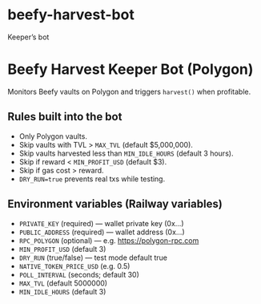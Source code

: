 # beefy-harvest-bot
Keeper’s bot 
# Beefy Harvest Keeper Bot (Polygon)

Monitors Beefy vaults on Polygon and triggers `harvest()` when profitable.

## Rules built into the bot
- Only Polygon vaults.
- Skip vaults with TVL > `MAX_TVL` (default $5,000,000).
- Skip vaults harvested less than `MIN_IDLE_HOURS` (default 3 hours).
- Skip if reward < `MIN_PROFIT_USD` (default $3).
- Skip if gas cost > reward.
- `DRY_RUN=true` prevents real txs while testing.

## Environment variables (Railway variables)
- `PRIVATE_KEY` (required) — wallet private key (0x...)
- `PUBLIC_ADDRESS` (required) — wallet address (0x...)
- `RPC_POLYGON` (optional) — e.g. https://polygon-rpc.com
- `MIN_PROFIT_USD` (default 3)
- `DRY_RUN` (true/false) — test mode default true
- `NATIVE_TOKEN_PRICE_USD` (e.g. 0.5)
- `POLL_INTERVAL` (seconds; default 30)
- `MAX_TVL` (default 5000000)
- `MIN_IDLE_HOURS` (default 3)
